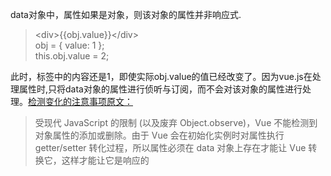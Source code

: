 data对象中，属性如果是对象，则该对象的属性并非响应式.
> \<div>{{obj.value}}\</div>    
> obj = { value: 1 };    
> this.obj.value = 2;

此时，标签中的内容还是1，即使实际obj.value的值已经改变了。因为vue.js在处理属性时,只将data对象的属性进行侦听与订阅，而不会对该对象的属性进行处理。[检测变化的注意事项原文：](https://cn.vuejs.org/v2/guide/reactivity.html#检测变化的注意事项)
>受现代 JavaScript 的限制 (以及废弃 Object.observe)，Vue 不能检测到对象属性的添加或删除。由于 Vue 会在初始化实例时对属性执行 getter/setter 转化过程，所以属性必须在 data 对象上存在才能让 Vue 转换它，这样才能让它是响应的


